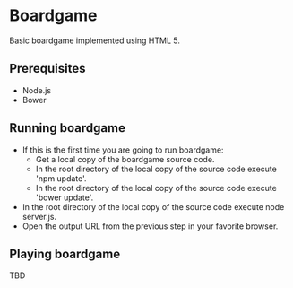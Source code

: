 Boardgame
=========

Basic boardgame implemented using HTML 5.

Prerequisites
-------------

* Node.js
* Bower

Running boardgame
-----------------

* If this is the first time you are going to run boardgame:
  * Get a local copy of the boardgame source code.
  * In the root directory of the local copy of the source code execute 'npm update'.
  * In the root directory of the local copy of the source code execute 'bower update'.
* In the root directory of the local copy of the source code execute node server.js.
* Open the output URL from the previous step in your favorite browser.

Playing boardgame
-----------------

TBD




